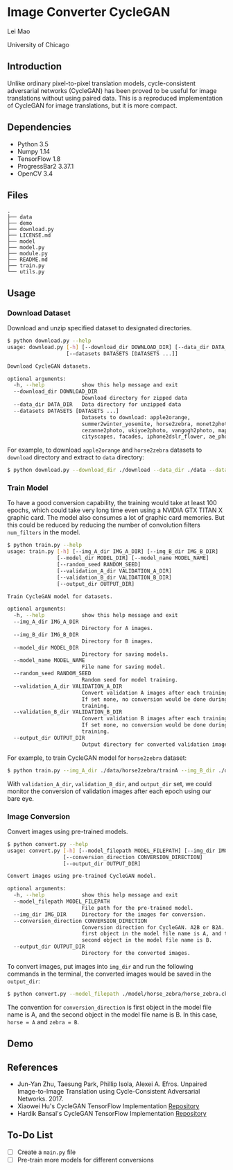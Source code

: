 # Image Converter CycleGAN

Lei Mao

University of Chicago

## Introduction

Unlike ordinary pixel-to-pixel translation models, cycle-consistent adversarial networks (CycleGAN) has been proved to be useful for image translations without using paired data. This is a reproduced implementation of CycleGAN for image translations, but it is more compact.


## Dependencies

* Python 3.5
* Numpy 1.14
* TensorFlow 1.8
* ProgressBar2 3.37.1
* OpenCV 3.4


## Files

```
.
├── data
├── demo
├── download.py
├── LICENSE.md
├── model
├── model.py
├── module.py
├── README.md
├── train.py
└── utils.py
```


## Usage

### Download Dataset

Download and unzip specified dataset to designated directories.

```bash
$ python download.py --help
usage: download.py [-h] [--download_dir DOWNLOAD_DIR] [--data_dir DATA_DIR]
                   [--datasets DATASETS [DATASETS ...]]

Download CycleGAN datasets.

optional arguments:
  -h, --help            show this help message and exit
  --download_dir DOWNLOAD_DIR
                        Download directory for zipped data
  --data_dir DATA_DIR   Data directory for unzipped data
  --datasets DATASETS [DATASETS ...]
                        Datasets to download: apple2orange,
                        summer2winter_yosemite, horse2zebra, monet2photo,
                        cezanne2photo, ukiyoe2photo, vangogh2photo, maps,
                        cityscapes, facades, iphone2dslr_flower, ae_photos
```

For example, to download ``apple2orange`` and ``horse2zebra`` datasets to ``download`` directory and extract to ``data`` directory:

```bash
$ python download.py --download_dir ./download --data_dir ./data --datasets apple2orange horse2zebra
```

### Train Model

To have a good conversion capability, the training would take at least 100 epochs, which could take very long time even using a NVIDIA GTX TITAN X graphic card. The model also consumes a lot of graphic card memories. But this could be reduced by reducing the number of convolution filters ``num_filters`` in the model.

```bash
$ python train.py --help
usage: train.py [-h] [--img_A_dir IMG_A_DIR] [--img_B_dir IMG_B_DIR]
                [--model_dir MODEL_DIR] [--model_name MODEL_NAME]
                [--random_seed RANDOM_SEED]
                [--validation_A_dir VALIDATION_A_DIR]
                [--validation_B_dir VALIDATION_B_DIR]
                [--output_dir OUTPUT_DIR]

Train CycleGAN model for datasets.

optional arguments:
  -h, --help            show this help message and exit
  --img_A_dir IMG_A_DIR
                        Directory for A images.
  --img_B_dir IMG_B_DIR
                        Directory for B images.
  --model_dir MODEL_DIR
                        Directory for saving models.
  --model_name MODEL_NAME
                        File name for saving model.
  --random_seed RANDOM_SEED
                        Random seed for model training.
  --validation_A_dir VALIDATION_A_DIR
                        Convert validation A images after each training epoch.
                        If set none, no conversion would be done during the
                        training.
  --validation_B_dir VALIDATION_B_DIR
                        Convert validation B images after each training epoch.
                        If set none, no conversion would be done during the
                        training.
  --output_dir OUTPUT_DIR
                        Output directory for converted validation images.
```

For example, to train CycleGAN model for ``horse2zebra`` dataset:

```bash
$ python train.py --img_A_dir ./data/horse2zebra/trainA --img_B_dir ./data/horse2zebra/trainB --model_dir ./model/horse_zebra --model_name horse_zebra.ckpt --random_seed 0 --validation_A_dir ./data/horse2zebra/testA --validation_B_dir ./data/horse2zebra/testB --output_dir ./validation_output
```
With ``validation_A_dir``, ``validation_B_dir``, and ``output_dir`` set, we could monitor the conversion of validation images after each epoch using our bare eye. 

### Image Conversion

Convert images using pre-trained models.

```bash
$ python convert.py --help
usage: convert.py [-h] [--model_filepath MODEL_FILEPATH] [--img_dir IMG_DIR]
                  [--conversion_direction CONVERSION_DIRECTION]
                  [--output_dir OUTPUT_DIR]

Convert images using pre-trained CycleGAN model.

optional arguments:
  -h, --help            show this help message and exit
  --model_filepath MODEL_FILEPATH
                        File path for the pre-trained model.
  --img_dir IMG_DIR     Directory for the images for conversion.
  --conversion_direction CONVERSION_DIRECTION
                        Conversion direction for CycleGAN. A2B or B2A. The
                        first object in the model file name is A, and the
                        second object in the model file name is B.
  --output_dir OUTPUT_DIR
                        Directory for the converted images.
```

To convert images, put images into ``img_dir`` and run the following commands in the terminal, the converted images would be saved in the ``output_dir``:

```bash
$ python convert.py --model_filepath ./model/horse_zebra/horse_zebra.ckpt --img_dir ./data/horse2zebra/testA --conversion_direction A2B --output_dir ./converted_images
```
The convention for ``conversion_direction`` is first object in the model file name is A, and the second object in the model file name is B. In this case, ``horse = A`` and ``zebra = B``.

## Demo


## References

* Jun-Yan Zhu, Taesung Park, Phillip Isola, Alexei A. Efros. Unpaired Image-to-Image Translation using Cycle-Consistent Adversarial Networks. 2017.
* Xiaowei Hu's CycleGAN TensorFlow Implementation [Repository](https://github.com/xhujoy)
* Hardik Bansal's CycleGAN TensorFlow Implementation [Repository](https://github.com/hardikbansal)

## To-Do List

- [ ] Create a ``main.py`` file
- [ ] Pre-train more models for different conversions

